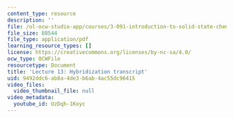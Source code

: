 ```yaml
---
content_type: resource
description: ''
file: /ol-ocw-studio-app/courses/3-091-introduction-to-solid-state-chemistry-fall-2018/UzDqh-1Koyc_transcript.pdf
file_size: 88544
file_type: application/pdf
learning_resource_types: []
license: https://creativecommons.org/licenses/by-nc-sa/4.0/
ocw_type: OCWFile
resourcetype: Document
title: 'Lecture 13: Hybridization transcript'
uid: 9492ddc6-ab8a-4de3-b6ab-4ac55dc96415
video_files:
  video_thumbnail_file: null
video_metadata:
  youtube_id: UzDqh-1Koyc
---
```

